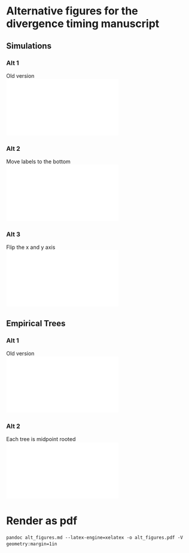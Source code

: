 # Alternative figures for the divergence timing manuscript

## Simulations

### Alt 1
Old version  
![](simulations.pdf)

### Alt 2
Move labels to the bottom  
![](simulations_2.pdf)

### Alt 3
Flip the x and y axis  
![](simulations_3.pdf)

## Empirical Trees

### Alt 1
Old version   
![](empirical_trees.pdf)

### Alt 2
Each tree is midpoint rooted  
![](empirical_trees_2.pdf)

# Render as pdf
`pandoc alt_figures.md --latex-engine=xelatex -o alt_figures.pdf -V geometry:margin=1in`
